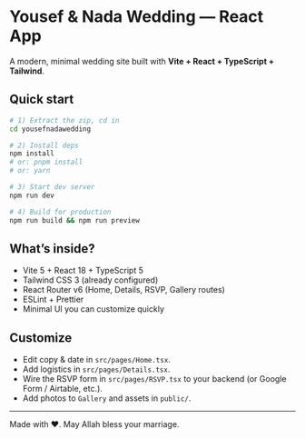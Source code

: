# Yousef & Nada Wedding — React App

A modern, minimal wedding site built with **Vite + React + TypeScript + Tailwind**.

## Quick start

```bash
# 1) Extract the zip, cd in
cd yousefnadawedding

# 2) Install deps
npm install
# or: pnpm install
# or: yarn

# 3) Start dev server
npm run dev

# 4) Build for production
npm run build && npm run preview
```

## What’s inside?

- Vite 5 + React 18 + TypeScript 5
- Tailwind CSS 3 (already configured)
- React Router v6 (Home, Details, RSVP, Gallery routes)
- ESLint + Prettier
- Minimal UI you can customize quickly

## Customize

- Edit copy & date in `src/pages/Home.tsx`.
- Add logistics in `src/pages/Details.tsx`.
- Wire the RSVP form in `src/pages/RSVP.tsx` to your backend (or Google Form / Airtable, etc.).
- Add photos to `Gallery` and assets in `public/`.

---

Made with ♥. May Allah bless your marriage.